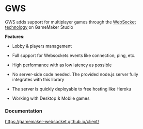 # GWS

GWS adds support for multiplayer games through the [WebSocket technology](https://en.wikipedia.org/wiki/WebSocket) on GameMaker Studio

**Features:**

- Lobby & players management

- Full support for Websockets events like connection, ping, etc.

- High performance with as low latency as possible

- No server-side code needed. The provided node.js server fully integrates with this library

- The server is quickly deployable to free hosting like Heroku

- Working with Desktop & Mobile games


### Documentation

https://gamemaker-websocket.github.io/client/
